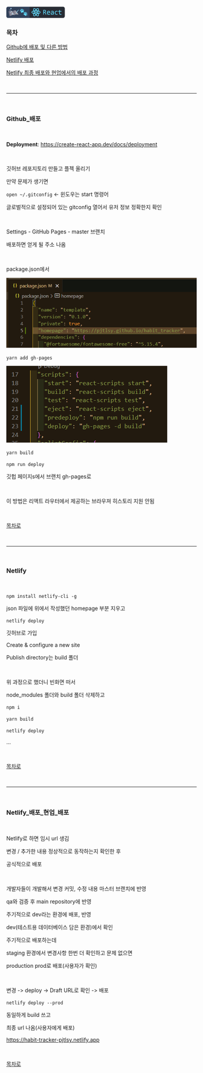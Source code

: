 <br />
<a href="https://github.com/seol-yu/TIL/tree/master/React/React_Concepts">
  <img src="https://github.com/seol-yu/TIL/raw/master/images/react-badge-logo.png?raw=true" height="30" style="max-width: 100%;">
</a>
<br />

### 목차

[Github에 배포 및 다른 방법](#Github_배포)

[Netlify 배포](#Netlify)

[Netlify 최종 배포와 현업에서의 배포 과정](#Netlify_배포_현업_배포)

<br />

---

<br />

### Github_배포

<br />

**Deployment**: https://create-react-app.dev/docs/deployment

<br />

깃허브 레포지토리 만들고 플젝 올리기

만약 문제가 생기면

`open ~/.gitconfig` <- 윈도우는 start 명령어

글로벌적으로 설정되어 있는 gitconfig 열어서 유저 정보 정확한지 확인

<br />

Settings - GitHub Pages - master 브랜치

배포하면 얻게 될 주소 나옴

<br />

package.json에서

![deployment](./imgs/deployment.png)

`yarn add gh-pages`

![deployment2](./imgs/deployment2.png)

`yarn build`

`npm run deploy`

깃헙 페이지s에서 브랜치 gh-pages로

<br />

이 방법은 리액트 라우터에서 제공하는 브라우져 히스토리 지원 안됨

<br />

[목차로](#목차)

<br />

---

<br />

### Netlify

<br />

`npm install netlify-cli -g`

json 파일에 위에서 작성했던 homepage 부분 지우고

`netlify deploy`

깃허브로 가입

Create & configure a new site

Publish directory는 build 폴더

<br />

위 과정으로 했더니 빈화면 떠서

node_modules 폴더와 build 폴더 삭제하고

`npm i`

`yarn build`

`netlify deploy`

...

<br />

[목차로](#목차)

<br />

---

<br />

### Netlify_배포_현업_배포

<br />

Netlify로 하면 임시 url 생김

변경 / 추가한 내용 정상적으로 동작하는지 확인한 후

공식적으로 배포

<br />

개발자들이 개발해서 변경 커밋, 수정 내용 마스터 브랜치에 반영

qa와 검증 후 main repository에 반영

주기적으로 dev라는 환경에 배포, 반영

dev(테스트용 데이터베이스 담은 환경)에서 확인

주기적으로 배포하는데

staging 환경에서 변경사항 한번 더 확인하고 문제 없으면

production prod로 배포(사용자가 확인)

<br />

변경 -> deploy -> Draft URL로 확인 -> 배포

`netlify deploy --prod`

동일하게 build 쓰고

최종 url 나옴(사용자에게 배포)

https://habit-tracker-pjtlsy.netlify.app

<br />

[목차로](#목차)

<br />